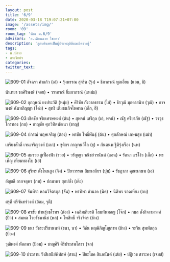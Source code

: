 ```yaml
---
layout: post
title: '6/9'
date: 2020-03-18 T19:07:21+07:00
image: '/assets/img/'
room: '09'
room_tag: 'ห้อง ม.6/9'
advisors: 'อ.เดือนฉาย ไชยตา'
description: 'ลูกบดินทรเป็นผู้ประพฤติดีและมีความรู้'
tags:
- ม.ปลาย
- สายวิทย์ฯ
categories:
twitter_text:
---
```

![609-01](https://res.cloudinary.com/dbruw74ms/image/upload/c_fit,w_760/v1584534609/609-01_fmauqk.png)
อัจฉรา คำแก้ว (เอ๋) • รุ้งพรรณ สุจริต (รุ้ง) • ธิภาภรณ์ พูลเอี่ยม (แอน, ธิ)

นันทยา ชลศิริพงษ์ (จอย) • วราภรณ์ ยิ้มภาภรณ์ (แหม่ม)

![609-02](https://res.cloudinary.com/dbruw74ms/image/upload/c_fit,w_760/v1584534599/609-02_p1y1cm.png)
อุกฤษณ์ ยงประวัติ (หนุ่ย) • ศิริชัย กังวาลธรรม (ไก่) • ธีรวุฒิ มุกดาสนิท (วุฒิ) • อาจพงษ์ ฉันทภิญญา (โด่ง) • สุทธิ เต็มธนกิจไพศาล (เล็ก, ฮิ)

![609-03](https://res.cloudinary.com/dbruw74ms/image/upload/c_fit,w_760/v1584534613/609-03_ot4xjq.png)
เชิดชัย จริยเศรษพงศ์ (ต้น) • สุพจน์ เสรีกุล (เอ๋, พจน์) • ณัฐ ศรียาภัย (ณัฐ) • วรวุธ ไกรทอง (กบ) • ชาญชัย ศุภวิทิตพัฒนา (ชาญ)

![609-04](https://res.cloudinary.com/dbruw74ms/image/upload/c_fit,w_760/v1584534606/609-04_egbzbj.png)
ปกรณ์ พฤษเจริญ (ต๋อง) • พรชัย โพธิ์พันธุ์ (ต้น) • ศุภลักษณ์ เกษมสุข (เฒ่า)

เกรียงศักดิ์ เจนเจริญวงศ์ (เอก) • ชุติกร กาญจนวิไล (ชุ) • กันตนพ ฐิติรุ่งเรือง (นพ)

![609-05](https://res.cloudinary.com/dbruw74ms/image/upload/c_fit,w_760/v1584534613/609-05_gjp5pr.png)
สมรวย ชูเฟื่องฟ้า (รวย) • วรัญญา วณิชย์วรนันต์ (แอน) • รัตนา แซ่โง้ว (เล็ก) • พรเพ็ญ เทียมทองใบ (เอ๋)

![609-06](https://res.cloudinary.com/dbruw74ms/image/upload/c_fit,w_760/v1584534559/609-06_bvlto7.png)
สุรีพร ตั้งโนนสูง (จิง) • ปิยาวรรณ สิมะเสถียร (บุ๋ม) • รัชฎาภา คุณะเกษม (เอ)

อัญชลี ลาภจตุพร (กบ) • ปถมาพร สุกปลั่ง (เต๊ะ)


![609-07](https://res.cloudinary.com/dbruw74ms/image/upload/c_fit,w_760/v1584534609/609-07_md6xck.png)
จันทิรา หอมวิจิตรกุล (จัน) • พรทิพา คำนาค (นิด) • นิติพร รอดเที่ยง (กบ)

ศรุตี ศรีจันทร์วงศ์ (อ้อม, รุตี)

![609-08](https://res.cloudinary.com/dbruw74ms/image/upload/c_fit,w_760/v1584534745/609-08_c1qm1f.png)
ศรชัย ห่านรุ่งชโรทร (ต๋อง) • เฉลิมเกียรติ โสมทัพมอญ (โจ๊ก) • กมล ตั้งกิจงามวงศ์ (ปิว) • สมพล ไวยรัชพานิช (พล) • ไพสิทธิ์ จริงจิตร (ช้าง)

![609-09](https://res.cloudinary.com/dbruw74ms/image/upload/c_fit,w_760/v1584534770/609-09_nb99il.png)
ธนา วัชระปรีชานนท์ (ธนา, นา) • วิชัน พฤฒิภิญโญภาพ (ช้าง) • ระวิน สุพพัตกุล (ป้อง)

วุฒิพงศ์ หัตถพร (ป้อม) • ชาญศิริ ศิริประสพโสธร (จก)


![609-10](https://res.cloudinary.com/dbruw74ms/image/upload/c_fit,w_760/v1584534742/609-10_mcvgr5.png)
ประสาน รังสีเสนีย์พิทักษ์ (สาน) • ปิยะโชค สินอนันต์ (เต้ย) • ปฏิเวช สาระคง (เจมส์)
